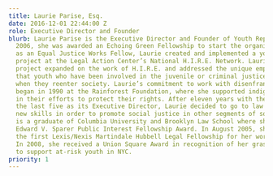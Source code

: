 ```yaml
---
title: Laurie Parise, Esq.
date: 2016-12-01 22:44:00 Z
role: Executive Director and Founder
blurb: Laurie Parise is the Executive Director and Founder of Youth Represent. In
  2006, she was awarded an Echoing Green Fellowship to start the organization. Previously,
  as an Equal Justice Works Fellow, Laurie created and implemented a youth reentry
  project at the Legal Action Center’s National H.I.R.E. Network. Laurie’s youth reentry
  project expanded on the work of H.I.R.E. and addressed the unique employment issues
  that youth who have been involved in the juvenile or criminal justice system face
  when they reenter society. Laurie’s commitment to work with disenfranchised populations
  began in 1990 at the Rainforest Foundation, where she supported indigenous peoples
  in their efforts to protect their rights. After eleven years with the organization,
  the last five as its Executive Director, Laurie decided to go to law school to develop
  new skills in order to promote social justice in other segments of society. She
  is a graduate of Columbia University and Brooklyn Law School where she earned an
  Edward V. Sparer Public Interest Fellowship Award. In August 2005, she was awarded
  the first Lexis/Nexis Martindale Hubbell Legal Fellowship for her work in the field.
  In 2008, she received a Union Square Award in recognition of her grass roots activism
  to support at-risk youth in NYC.
priority: 1
---
```


